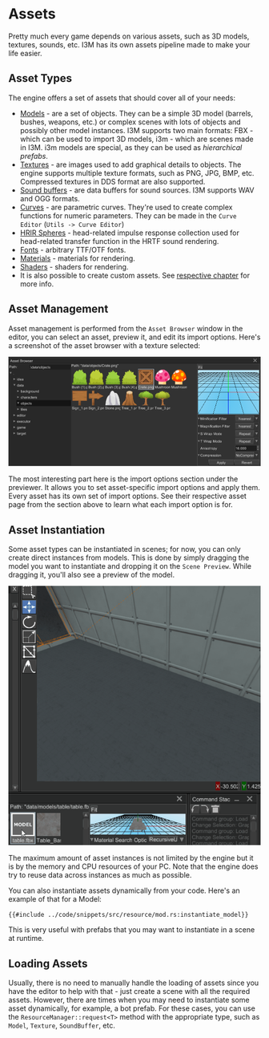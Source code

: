 # Assets

Pretty much every game depends on various assets, such as 3D models, textures, sounds, etc. I3M has its own assets
pipeline made to make your life easier.

## Asset Types

The engine offers a set of assets that should cover all of your needs:

- [Models](../resources/model.md) - are a set of objects. They can be a simple 3D model (barrels, bushes, weapons,
etc.) or complex scenes with lots of objects and possibly other model instances. I3M supports two main formats:
FBX - which can be used to import 3D models, i3m - which are scenes made in I3M. i3m models are special, as they can be
used as _hierarchical prefabs_.
- [Textures](../resources/texture.md) - are images used to add graphical details to objects. The
engine supports multiple texture formats, such as PNG, JPG, BMP, etc. Compressed textures in DDS format are also supported.
- [Sound buffers](../resources/sound.md) - are data buffers for sound sources. I3M supports WAV and OGG formats.
- [Curves](../resources/curve.md) - are parametric curves. They're used to create complex functions for numeric parameters.
They can be made in the `Curve Editor` (`Utils -> Curve Editor`)
- [HRIR Spheres](../sound/hrtf.md) - head-related impulse response collection used for head-related transfer function
in the HRTF sound rendering.
- [Fonts](../ui/font.md) - arbitrary TTF/OTF fonts.
- [Materials](../rendering/materials.md) - materials for rendering.
- [Shaders](../rendering/shaders.md) - shaders for rendering.
- It is also possible to create custom assets. See [respective chapter](../resources/custom.md) for more info.

## Asset Management

Asset management is performed from the `Asset Browser` window in the editor, you can select an asset, preview it, and edit
its import options. Here's a screenshot of the asset browser with a texture selected:

![asset browser](assets.png)

The most interesting part here is the import options section under the previewer. It allows you to set asset-specific import options
and apply them. Every asset has its own set of import options. See their respective asset page from the section above to learn
what each import option is for.

## Asset Instantiation

Some asset types can be instantiated in scenes; for now, you can only create direct instances from models. This
is done by simply dragging the model you want to instantiate and dropping it on the `Scene Preview`. While dragging it,
you'll also see a preview of the model.

![preview](preview.gif)

The maximum amount of asset instances is not limited by the engine but it is by the memory and CPU resources of your PC.
Note that the engine does try to reuse data across instances as much as possible.

You can also instantiate assets dynamically from your code. Here's an example of that for a Model:

```rust,no_run,edition2018
{{#include ../code/snippets/src/resource/mod.rs:instantiate_model}}
```

This is very useful with prefabs that you may want to instantiate in a scene at runtime.

## Loading Assets

Usually, there is no need to manually handle the loading of assets since you have the editor to help with that - just create
a scene with all the required assets. However, there are times when you may need to instantiate some asset dynamically, for
example, a bot prefab. For these cases, you can use the `ResourceManager::request<T>` method with the appropriate type,
such as `Model`, `Texture`, `SoundBuffer`, etc.

